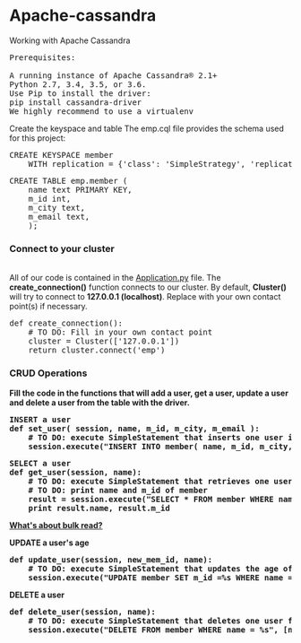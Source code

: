# Apache-cassandra
Working with Apache Cassandra

<pre>
Prerequisites:

A running instance of Apache Cassandra® 2.1+
Python 2.7, 3.4, 3.5, or 3.6.
Use Pip to install the driver:
pip install cassandra-driver
We highly recommend to use a virtualenv
</pre>

Create the keyspace and table
The emp.cql file provides the schema used for this project:
<pre>
CREATE KEYSPACE member
    WITH replication = {'class': 'SimpleStrategy', 'replication_factor': '1'};
</pre>
<pre>
CREATE TABLE emp.member (
    name text PRIMARY KEY,
    m_id int,
    m_city text,
    m_email text,
    );
</pre>
<h3><b>Connect to your cluster</b></h3></br>
All of our code is contained in the <a href = "https://github.com/9718546128/Apache-cassandra/blob/master/Application.py">Application.py</a> file. The <b>create_connection()</b> function connects to our cluster. 
By default, <b>Cluster()</b> will try to connect to <b>127.0.0.1 (localhost)</b>. Replace with your own contact point(s) if necessary.
<pre>
def create_connection():
    # TO DO: Fill in your own contact point
    cluster = Cluster(['127.0.0.1'])
    return cluster.connect('emp')
</pre>

<h3><b>CRUD Operations</h3><b>
Fill the code in the functions that will add a user, get a user, update a user and delete a user from the table with the driver.
<pre>
<b>INSERT a user</b>
def set_user( session, name, m_id, m_city, m_email ):
    # TO DO: execute SimpleStatement that inserts one user into the table
    session.execute("INSERT INTO member( name, m_id, m_city, m_email ) VALUES (%s,%s,%s,%s)", [ name, m_id, m_city, m_email ])
</pre>
    
<pre>
<b>SELECT a user</b>
def get_user(session, name):
    # TO DO: execute SimpleStatement that retrieves one user from the table
    # TO DO: print name and m_id of member
    result = session.execute("SELECT * FROM member WHERE name = %s", [name]).one()
    print result.name, result.m_id
</pre>

<a href= "https://github.com/9718546128/Apache-cassandra/blob/master/Cassandra_read"> What's about bulk read?</a>

<b>UPDATE a user's age</b>
<pre>
def update_user(session, new_mem_id, name):
    # TO DO: execute SimpleStatement that updates the age of one user
    session.execute("UPDATE member SET m_id =%s WHERE name = %s", [new_mem_id, name])
</pre>

<b>DELETE a user</b>
<pre>
def delete_user(session, name):
    # TO DO: execute SimpleStatement that deletes one user from the table
    session.execute("DELETE FROM member WHERE name = %s", [name])
</pre>
